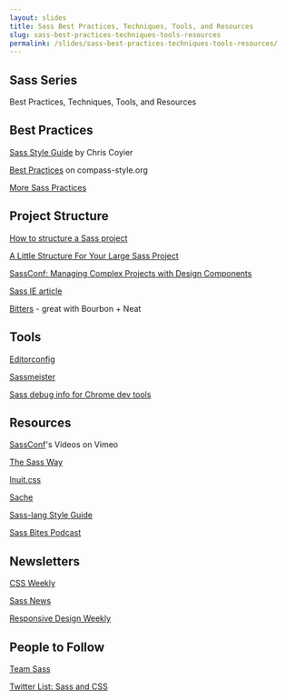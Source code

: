```yaml
---
layout: slides
title: Sass Best Practices, Techniques, Tools, and Resources
slug: sass-best-practices-techniques-tools-resources
permalink: /slides/sass-best-practices-techniques-tools-resources/
---
```



<section>
	<h2>Sass Series</h2>
	<p>Best Practices, Techniques, Tools, and Resources</p>
</section>

<section>
	<h2>Best Practices</h2>
	<p><a href="http://css-tricks.com/sass-style-guide/" target="_blank">Sass Style Guide</a> by Chris Coyier</p>
	<p></p>
	<p><a href="http://compass-style.org/help/tutorials/best_practices/" target="_blank">Best Practices</a> on compass-style.org</p>
	<p><a href="http://joshbroton.com/my-sass-less-css-practices-modularization-nesting-variables-mixins-etc/" target="_blank">More Sass Practices</a></p>
</section>

<section>
	<h2>Project Structure</h2>
	<p><a href="http://thesassway.com/beginner/how-to-structure-a-sass-project" target="_blank">How to structure a Sass project</a></p>
	<p><a href="https://medium.com/p/7fe19ab647fa" target="_blank">A Little Structure For Your Large Sass Project</a></p>
	<p><a href="http://www.slideshare.net/JohnAlbin/sassconf-managing-complex-projects-with-design-components" target="_blank">SassConf: Managing Complex Projects with Design Components</a></p>
	<p><a href="http://jakearchibald.github.io/sass-ie/" target="_blank">Sass IE article</a></p>
	<p><a href="http://bitters.bourbon.io/">Bitters</a> - great with Bourbon + Neat</p>
</section>

<section>
	<h2>Tools</h2>
	<p><a href="http://editorconfig.org/" target="_blank">Editorconfig</a></p>
	<p><a href="http://sassmeister.com/" target="_blank">Sassmeister</a></p>
	<p><a href="http://benfrain.com/add-sass-compass-debug-info-for-chrome-web-developer-tools/" target="_blank">Sass debug info for Chrome dev tools</a></p>
</section>

<section>
	<h2>Resources</h2>
	<p><a href="http://www.slideshare.net/JohnAlbin/sassconf-managing-complex-projects-with-design-components" target="_blank">SassConf</a>'s Videos on Vimeo</p>
	<p><a href="http://thesassway.com/" target="_blank">The Sass Way</a></p>
	<p><a href="https://github.com/csswizardry/inuit.css/" target="_blank">Inuit.css</a></p>
	<p><a href="http://www.sache.in/" target="_blank">Sache</a></p>
	<p><a href="http://sass-lang.com/styleguide" target="_blank">Sass-lang Style Guide</a></p>
	<p><a href="https://www.youtube.com/channel/UCOFsG9Tbs7Aga9n7Smify0A" target="_blank">Sass Bites Podcast</a></p>
</section>

<section>
	<h2>Newsletters</h2>
	<p><a href="http://css-weekly.com/" target="_blank">CSS Weekly</a></p>
	<p><a href="http://us7.campaign-archive1.com/home/?u=b4a4054cce715a3b0ae5e7d35&id=f7c505323d" target="_blank">Sass News</a></p>
	<p><a href="http://responsivedesignweekly.com/" target="_blank">Responsive Design Weekly</a></p>
</section>

<section>
	<h2>People to Follow</h2>
	<p><a href="https://github.com/Team-Sass" target="_blank">Team Sass</a></p>
	<p><a href="https://twitter.com/nathanjessen/lists/sass-and-css" target="_blank">Twitter List: Sass and CSS</a></p>
</section>
